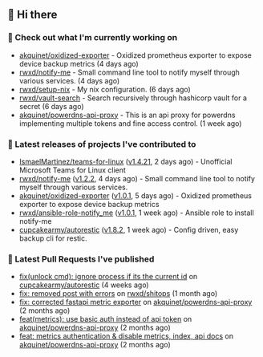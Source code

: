## 👋 Hi there

### 👷 Check out what I'm currently working on


- [akquinet/oxidized-exporter](https://github.com/akquinet/oxidized-exporter) - Oxidized prometheus exporter to expose device backup metrics (4 days ago)
- [rwxd/notify-me](https://github.com/rwxd/notify-me) - Small command line tool to notify myself through various services. (4 days ago)
- [rwxd/setup-nix](https://github.com/rwxd/setup-nix) - My nix configuration. (6 days ago)
- [rwxd/vault-search](https://github.com/rwxd/vault-search) - Search recursively through hashicorp vault for a secret  (6 days ago)
- [akquinet/powerdns-api-proxy](https://github.com/akquinet/powerdns-api-proxy) - This is an api proxy for powerdns implementing multiple tokens and fine access control. (1 week ago)

### 🔭 Latest releases of projects I've contributed to


- [IsmaelMartinez/teams-for-linux](https://github.com/IsmaelMartinez/teams-for-linux) ([v1.4.21](https://github.com/IsmaelMartinez/teams-for-linux/releases/tag/v1.4.21), 2 days ago) - Unofficial Microsoft Teams for Linux client
- [rwxd/notify-me](https://github.com/rwxd/notify-me) ([v1.2.2](https://github.com/rwxd/notify-me/releases/tag/v1.2.2), 4 days ago) - Small command line tool to notify myself through various services.
- [akquinet/oxidized-exporter](https://github.com/akquinet/oxidized-exporter) ([v1.0.1](https://github.com/akquinet/oxidized-exporter/releases/tag/v1.0.1), 5 days ago) - Oxidized prometheus exporter to expose device backup metrics
- [rwxd/ansible-role-notify_me](https://github.com/rwxd/ansible-role-notify_me) ([v1.0.1](https://github.com/rwxd/ansible-role-notify_me/releases/tag/v1.0.1), 1 week ago) - Ansible role to install notify-me
- [cupcakearmy/autorestic](https://github.com/cupcakearmy/autorestic) ([v1.8.2](https://github.com/cupcakearmy/autorestic/releases/tag/v1.8.2), 1 week ago) - Config driven, easy backup cli for restic.

### 🔨 Latest Pull Requests I've published


- [fix(unlock cmd): ignore process if its the current id](https://github.com/cupcakearmy/autorestic/pull/360) on [cupcakearmy/autorestic](https://github.com/cupcakearmy/autorestic) (4 weeks ago)
- [fix: removed post with errors](https://github.com/rwxd/shitops/pull/7) on [rwxd/shitops](https://github.com/rwxd/shitops) (1 month ago)
- [fix: corrected fastapi metric exporter](https://github.com/akquinet/powerdns-api-proxy/pull/37) on [akquinet/powerdns-api-proxy](https://github.com/akquinet/powerdns-api-proxy) (2 months ago)
- [feat(metrics): use basic auth instead of api token](https://github.com/akquinet/powerdns-api-proxy/pull/36) on [akquinet/powerdns-api-proxy](https://github.com/akquinet/powerdns-api-proxy) (2 months ago)
- [feat: metrics authentication &amp; disable metrics, index, api docs](https://github.com/akquinet/powerdns-api-proxy/pull/34) on [akquinet/powerdns-api-proxy](https://github.com/akquinet/powerdns-api-proxy) (2 months ago)
